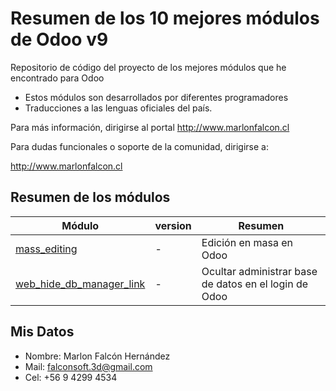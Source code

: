 ﻿Resumen de los 10 mejores módulos de Odoo v9
============================================

Repositorio de código del proyecto de los mejores módulos que he encontrado para Odoo


* Estos módulos son desarrollados por diferentes programadores
* Traducciones a las lenguas oficiales del país.

Para más información, dirigirse al portal http://www.marlonfalcon.cl

Para dudas funcionales o soporte de la comunidad, dirigirse a:

http://www.marlonfalcon.cl


[//]: # (addons)
Resumen de los módulos
---------------
Módulo | version | Resumen
--- | --- | ---
[mass_editing](mass_editing/) | - | Edición en masa en Odoo
[web_hide_db_manager_link](web_hide_db_manager_link/) | - | Ocultar administrar base de datos en el login de Odoo
[//]: # (end add)

Mis Datos
---------------
* Nombre: Marlon Falcón Hernández
* Mail: falconsoft.3d@gmail.com
* Cel: +56 9 4299 4534